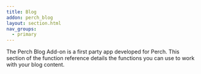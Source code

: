 ```yaml
---
title: Blog
addon: perch_blog 
layout: section.html
nav_groups:
  - primary
---
```


The Perch Blog Add-on is a first party app developed for Perch. This section of the function reference details the functions you can use to work with your blog content.
